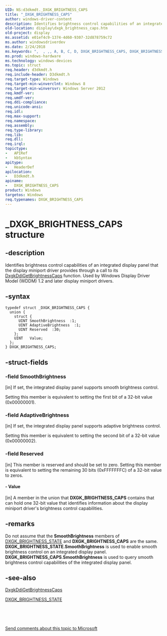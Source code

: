 ```yaml
---
UID: NS:d3dkmdt._DXGK_BRIGHTNESS_CAPS
title: "_DXGK_BRIGHTNESS_CAPS"
author: windows-driver-content
description: Identifies brightness control capabilities of an integrated display panel that the display miniport driver provides through a call to its DxgkDdiGetBrightnessCaps function.
old-location: display\dxgk_brightness_caps.htm
old-project: display
ms.assetid: e01ef4c9-1374-4d60-9307-32d878759c72
ms.author: windowsdriverdev
ms.date: 2/24/2018
ms.keywords: ",  , ,, A, B, C, D, DXGK_BRIGHTNESS_CAPS, DXGK_BRIGHTNESS_CAPS structure [Display Devices], E, G, H, I, K, N, P, R, S, T, X, _, _DXGK_BRIGHTNESS_CAPS, d3dkmdt/DXGK_BRIGHTNESS_CAPS, display.dxgk_brightness_caps"
ms.prod: windows-hardware
ms.technology: windows-devices
ms.topic: struct
req.header: d3dkmdt.h
req.include-header: D3dkmdt.h
req.target-type: Windows
req.target-min-winverclnt: Windows 8
req.target-min-winversvr: Windows Server 2012
req.kmdf-ver: 
req.umdf-ver: 
req.ddi-compliance: 
req.unicode-ansi: 
req.idl: 
req.max-support: 
req.namespace: 
req.assembly: 
req.type-library: 
req.lib: 
req.dll: 
req.irql: 
topictype:
-	APIRef
-	kbSyntax
apitype:
-	HeaderDef
apilocation:
-	D3dkmdt.h
apiname:
-	DXGK_BRIGHTNESS_CAPS
product: Windows
targetos: Windows
req.typenames: DXGK_BRIGHTNESS_CAPS
---
```


# _DXGK_BRIGHTNESS_CAPS structure


## -description


Identifies brightness control capabilities of an integrated display panel that the display miniport driver provides through a call to its <a href="..\dispmprt\nc-dispmprt-dxgk_brightness_get_caps.md">DxgkDdiGetBrightnessCaps</a> function. Used by Windows Display Driver Model (WDDM) 1.2 and later display miniport drivers.


## -syntax


````
typedef struct _DXGK_BRIGHTNESS_CAPS {
  union {
    struct {
      UINT SmoothBrightness  :1;
      UINT AdaptiveBrightness  :1;
      UINT Reserved  :30;
    };
    UINT   Value;
  };
} DXGK_BRIGHTNESS_CAPS;
````


## -struct-fields




### -field SmoothBrightness

[in] If set, the integrated display panel supports smooth brightness control.

Setting this member is equivalent to setting the first bit of a 32-bit value (0x00000001).


### -field AdaptiveBrightness

[in] If set, the integrated display panel supports adaptive brightness control.

Setting this member is equivalent to setting the second bit of a 32-bit value (0x00000002).


### -field Reserved

[in] This member is reserved and should be set to zero.
Setting this member is equivalent to setting the remaining 30 bits (0xFFFFFFFC) of a 32-bit value to zeros.


#### - Value

[in] A member in the union that <b>DXGK_BRIGHTNESS_CAPS</b> contains that can hold one 32-bit value that identifies information about the display miniport driver's brightness control capabilities.


## -remarks



Do not assume that the <b>SmoothBrightness</b> members of <a href="..\d3dkmdt\ns-d3dkmdt-_dxgk_brightness_state.md">DXGK_BRIGHTNESS_STATE</a> and <b>DXGK_BRIGHTNESS_CAPS</b> are the same. <b>DXGK_BRIGHTNESS_STATE</b>.<b>SmoothBrightness</b> is used to enable  smooth brightness control on an integrated display panel. <b>DXGK_BRIGHTNESS_CAPS</b>.<b>SmoothBrightness</b> is used to query smooth brightness control capabilities of the integrated display panel.




## -see-also

<a href="..\dispmprt\nc-dispmprt-dxgk_brightness_get_caps.md">DxgkDdiGetBrightnessCaps</a>



<a href="..\d3dkmdt\ns-d3dkmdt-_dxgk_brightness_state.md">DXGK_BRIGHTNESS_STATE</a>



 

 

<a href="mailto:wsddocfb@microsoft.com?subject=Documentation%20feedback [display\display]:%20DXGK_BRIGHTNESS_CAPS structure%20 RELEASE:%20(2/24/2018)&amp;body=%0A%0APRIVACY STATEMENT%0A%0AWe use your feedback to improve the documentation. We don't use your email address for any other purpose, and we'll remove your email address from our system after the issue that you're reporting is fixed. While we're working to fix this issue, we might send you an email message to ask for more info. Later, we might also send you an email message to let you know that we've addressed your feedback.%0A%0AFor more info about Microsoft's privacy policy, see http://privacy.microsoft.com/en-us/default.aspx." title="Send comments about this topic to Microsoft">Send comments about this topic to Microsoft</a>

